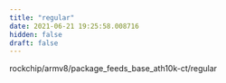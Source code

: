 ```yaml
---
title: "regular"
date: 2021-06-21 19:25:58.008716
hidden: false
draft: false
---
```


rockchip/armv8/package_feeds_base_ath10k-ct/regular

